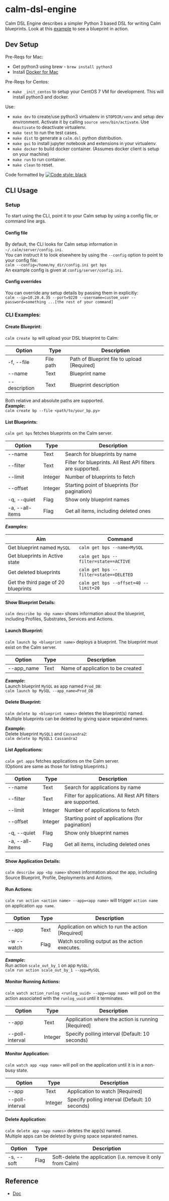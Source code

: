 # calm-dsl-engine

Calm DSL Engine describes a simpler Python 3 based DSL for writing Calm blueprints.
Look at this [example](https://github.com/ideadevice/calm-dsl-engine/blob/master/tests/next_demo/test_next_demo.py) to see a blueprint in action.

## Dev Setup

Pre-Reqs for Mac:
 - Get python3 using brew - `brew install python3`
 - Install [Docker for Mac](https://hub.docker.com/editions/community/docker-ce-desktop-mac)

Pre-Reqs for Centos:
 - `make _init_centos` to setup your CentOS 7 VM for development. This will install python3 and docker.

Use:
 -  `make dev` to create/use python3 virtualenv in `$TOPDIR/venv` and setup dev environment. Activate it by calling `source venv/bin/activate`. Use `deactivate` to deactivate virtualenv.
 -  `make test` to run the test cases.
 -  `make dist` to generate a `calm.dsl` python distribution.
 -  `make gui` to install jupyter notebook and extensions in your virtualenv.
 -  `make docker` to build docker container. (Assumes docker client is setup on your machine)
 -  `make run` to run container.
 -  `make clean` to reset.


Code formatted by [![Code style: black](https://img.shields.io/badge/code%20style-black-000000.svg)](https://github.com/ambv/black)


## CLI Usage

### Setup

 To start using the CLI, point it to your Calm setup by using a config file, or command line args.

 #### Config file

 By default, the CLI looks for Calm setup information in `~/.calm/server/config.ini`.<br/>
 You can instruct it to look elsewhere by using the `--config` option to point to your config file:<br/>
 `calm --config=/home/my_dir/config.ini get bps`<br/>
 An example config is given at `config/server/config.ini`.

#### Config overrides
 You can override any setup details by passing them in explicitly:<br/>
 `calm --ip=10.20.4.35 --port=9220 --username=custom_user --password=something ...[the rest of your command]`

### CLI Examples:

#### Create Blueprint:
 `calm create bp` will upload your DSL blueprint to Calm:

 | Option  		    | Type 			    | Description	                                |
 | -------------  | ------------- |---------------------------------------------|
 | -f, --file  	  | File path  	  | Path of Blueprint file to upload  [Required]|
 | \-\-name  		  | Text          |	Blueprint name |
 | \-\-description | Text          |	Blueprint description            |

 Both relative and absolute paths are supported.<br/>
 **_Example_:**<br/>
 `calm create bp --file <path/to/your_bp.py>`

#### List Blueprints:
 `calm get bps` fetches blueprints on the Calm server.

 | Option  		    | Type     			| Description	                                |
 | -------------  | ------------- |---------------------------------------------|
 | \-\-name  		  | Text          |	Search for blueprints by name |
 | \-\-filter      | Text         |	Filter for blueprints. All Rest API filters are supported. |
 | \-\-limit       | Integer      |	Number of blueprints to fetch              |
 | \-\-offset      | Integer      |	Starting point of blueprints (for pagination)            |
 | -q, \-\-quiet   | Flag         |	Show only blueprint names              |
 | -a, \-\-all-items| Flag        |	Get all items, including deleted ones              |

 **_Examples_:**

 | Aim  		                       | Command	                                   |
 | ----------------------------    | --------------------------------------------|
 | Get blueprint named `MySQL`     | `calm get bps --name=MySQL`           |
 | Get blueprints in Active state   | `calm get bps --filter=state==ACTIVE` |
 | Get deleted blueprints          | `calm get bps --filter=state==DELETED` |
 | Get the third page of 20 blueprints | `calm get bps --offset=40 --limit=20` |

#### Show Blueprint Details:
 `calm describe bp <bp name>` shows information about the blueprint, including Profiles, Substrates, Services and Actions.

#### Launch Blueprint:
 `calm launch bp <blueprint name>` deploys a blueprint. The blueprint must exist on the Calm server.

 | Option  		    | Type     			| Description	                                |
 | -------------  | ------------- |---------------------------------------------|
 | \-\-app_name   | Text          |	Name of application to be created |

 **_Example_:**<br/>
  Launch blueprint `MySQL` as app named `Prod_DB`: <br/>
  `calm launch bp MySQL --app_name=Prod_DB`

#### Delete Blueprint:
 `calm delete bp <blueprint names>` deletes the blueprint(s) named. <br/>
 Multiple blueprints can be deleted by giving space separated names.

**_Example_:**<br/>
  Delete blueprint `MySQL1` and `Cassandra2`: <br/>
  `calm delete bp MySQL1 Cassandra2`

#### List Applications:
 `calm get apps` fetches applications on the Calm server.<br/>
 (Options are same as those for listing blueprints.)

 | Option  		    | Type     			| Description	                                |
 | -------------  | ------------- |---------------------------------------------|
 | \-\-name  		  | Text          |	Search for applications by name |
 | \-\-filter      | Text         |	Filter for applications. All Rest API filters are supported. |
 | \-\-limit       | Integer      |	Number of applications to fetch              |
 | \-\-offset      | Integer      |	Starting point of applications (for pagination)            |
 | -q, \-\-quiet   | Flag         |	Show only blueprint names              |
 | -a, \-\-all-items| Flag        |	Get all items, including deleted ones              |

#### Show Application Details:
 `calm describe app <bp name>` shows information about the app, including Source Blueprint, Profile, Deployments and Actions.

#### Run Actions:
 `calm run action <action name> --app=<app name>` will trigger `action name` on application `app name`.

 | Option  		    | Type     			| Description	                                |
 | -------------  | ------------- |---------------------------------------------|
 | \-\-app  		  | Text          |	Application on which to run the action [Required] |
 | -w \-\-watch   | Flag          |	Watch scrolling output as the action executes. |

 **_Example_:**<br/>
  Run action `scale_out_by_1` on app `MySQL`: <br/>
  `calm run action scale_out_by_1 --app=MySQL`

#### Monitor Running Actions:
 `calm watch action_runlog <runlog_uuid> --app=<app name>` will poll on the action associated with the `runlog_uuid` until it terminates.

 | Option  		    | Type     			| Description	                                |
 | -------------  | ------------- |---------------------------------------------|
 | \-\-app  		  | Text          |	Application where the action is running [Required] |
 | \-\-poll-interval | Integer    |	Specify polling interval (Default: 10 seconds) |

#### Monitor Application:
 `calm watch app <app name>` will poll on the application until it is in a non-busy state.

 | Option  		    | Type     			| Description	                                |
 | -------------  | ------------- |---------------------------------------------|
 | \-\-app  		  | Text          |	Application to watch [Required] |
 | \-\-poll-interval | Integer    |	Specify polling interval (Default: 10 seconds) |

#### Delete Application:
 `calm delete app <app names>` deletes the app(s) named. <br/>
 Multiple apps can be deleted by giving space separated names.

 | Option  		    | Type     			| Description	                                |
 | -------------  | ------------- |---------------------------------------------|
 | -s, \-\-soft  	| Flag          |	Soft-delete the application (i.e. remove it only from Calm) |



## Reference

 - [Doc](https://docs.google.com/document/d/1SVTDISGy-1gZdeSOMyONON4WP6iFpZGJkdVkB_lEeZs/edit)
